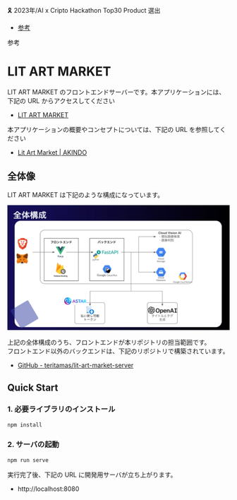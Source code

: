 🎗 2023年/AI x Cripto Hackathon Top30 Product 選出
- [参考](https://docs.google.com/spreadsheets/d/1ftUsPOCXQOBegM4b-rdlADiXoxt-gGXbAkwy0J50sJA/edit#gid=130562828)

参考

# LIT ART MARKET

LIT ART MARKET のフロントエンドサーバーです。本アプリケーションには、下記の URL からアクセスしてください

- [LIT ART MARKET](https://hackathon-sandbox-389814.web.app/mypage)

本アプリケーションの概要やコンセプトについては、下記の URL を参照してください

- [Lit Art Market | AKINDO](https://app.akindo.io/communities/1PLX1jmpPUz2nZJL/products/peRXkK3QziGV6AmJ)

## 全体像

LIT ART MARKET は下記のような構成になっています。

![構成図](./docs/arc.png)

上記の全体構成のうち、フロントエンドが本リポジトリの担当範囲です。  
フロントエンド以外のバックエンドは、下記のリポジトリで構築されています。

- [GitHub - teritamas/lit-art-market-server](https://github.com/teritamas/lit-art-market-server)

## Quick Start

### 1. 必要ライブラリのインストール

```sh
npm install
```

### 2. サーバの起動

```sh
npm run serve
```

実行完了後、下記の URL に開発用サーバが立ち上がります。

- http://localhost:8080

